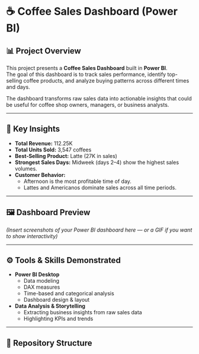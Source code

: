 # ☕ Coffee Sales Dashboard (Power BI)

## 📊 Project Overview
This project presents a **Coffee Sales Dashboard** built in **Power BI**.  
The goal of this dashboard is to track sales performance, identify top-selling coffee products, and analyze buying patterns across different times and days.  

The dashboard transforms raw sales data into actionable insights that could be useful for coffee shop owners, managers, or business analysts.  

---

## 🔑 Key Insights
- **Total Revenue:** 112.25K  
- **Total Units Sold:** 3,547 coffees  
- **Best-Selling Product:** Latte (27K in sales)  
- **Strongest Sales Days:** Midweek (days 2–4) show the highest sales volumes.  
- **Customer Behavior:**  
  - Afternoon is the most profitable time of day.  
  - Lattes and Americanos dominate sales across all time periods.  

---

## 🖼️ Dashboard Preview
*(Insert screenshots of your Power BI dashboard here — or a GIF if you want to show interactivity)*  

---

## ⚙️ Tools & Skills Demonstrated
- **Power BI Desktop**  
  - Data modeling  
  - DAX measures  
  - Time-based and categorical analysis  
  - Dashboard design & layout  
- **Data Analysis & Storytelling**  
  - Extracting business insights from raw sales data  
  - Highlighting KPIs and trends  

---

## 📂 Repository Structure
